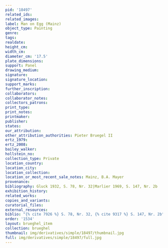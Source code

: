 ```yaml
---
pid: '18497'
related_ids: 
related_images: 
label: Man on Egg (Mainz)
object_type: Painting
genre: 
tags: 
realdate: 
height_cm: 
width_cm: 
diameter_cm: '17.5'
plate_dimensions: 
support: Panel
drawing_medium: 
signature: 
signature_location: 
support_marks: 
further_inscription: 
collaborators: 
collaborator_notes: 
collectors_patrons: 
print_type: 
print_notes: 
printmaker: 
publisher: 
states: 
our_attribution: 
other_attribution_authorities: Pieter Bruegel II
ertz_1979: 
ertz_2008: 
bailey_walker: 
hollstein_no: 
collection_type: Private
location_country: 
location_city: 
location_collection: 
location_or_most_recent_sale_notes: Mainz, B.A. Mayer
provenance: 
bibliography: Gluck 1932, S. 78, Nr. 32|Marlier 1969, S. 147, Nr. 2b
exhibition_history: 
related_works: 
copies_and_variants: 
curatorial_files: 
external_resources: 
biblio: "{% cite 7926 %} S. 78, Nr. 32, {% cite 9317 %} S. 147, Nr. 2b"
order: '1534'
layout: brueghel_item
collection: brueghel
thumbnail: img/derivatives/simple/18497/thumbnail.jpg
full: img/derivatives/simple/18497/full.jpg
---
```

